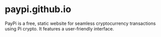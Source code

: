 # paypi.github.io
PayPi is a free, static website for seamless cryptocurrency transactions using Pi crypto. It features a user-friendly interface.
